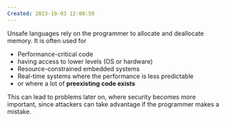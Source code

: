 ```yaml
---
Created: 2023-10-03 12:00:59
---
```

Unsafe languages rely on the programmer to allocate and deallocate memory. It is often used for 
- Performance-critical code
- having access to lower levels (OS or hardware)
- Resource-constrained embedded systems
- Real-time systems where the performance is less predictable
- or where a lot of **preexisting code exists**

This can lead to problems later on, where security becomes more important, since attackers can take advantage if the programmer makes a mistake.


